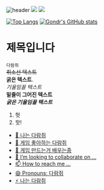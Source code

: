 ![header](https://capsule-render.vercel.app/api?type=Waving&color=4e63d6&height=200&section=header&text=ChipmunkRex&fontSize=50&animation=fadeIn&fontColor=DDDDDD)
<img src="https://img.shields.io/badge/Java-007396?style=flat&logo=Java&logoColor=white" />
<img src="https://img.shields.io/badge/-3C8527?style=flat&logo=minecraft&logoColor=white"/>

[![Top Langs](https://github-readme-stats.vercel.app/api/top-langs/?username=Chipmunk-Rex)](https://github.com/anuraghazra/github-readme-stats)
[![Gondr's GitHub stats](https://github-readme-stats.vercel.app/api?username=Chipmunk-Rex)](https://github.com/anuraghazra/github-readme-stats)

# 제목입니다
``` 다람쥐 ```<br>
~~취소선 텍스트~~<br>
**굵은 텍스트**.<br>
*기울임꼴 텍스트*<br>
__밑줄이 그어진 텍스트__<br>
***굵은 기울임꼴 텍스트***<br>

<ol>
<li>헛
<li>핫!
</ol>
<a href="https://namu.wiki/w/%EB%8B%A4%EB%9E%8C%EC%A5%90">

- 👋 나는 다람쥐
- 👀 게임 좋아하는 다람쥐
- 🌱 게임 만드는거 배우는중
- 💞️ I’m looking to collaborate on ...
- 📫 How to reach me ...
- 😄 Pronouns: 다람쥐
- ⚡ 나는 다람쥐

<!---
Chipmunk-Rex/Chipmunk-Rex is a ✨ special ✨ repository because its `README.md` (this file) appears on your GitHub profile.
You can click the Preview link to take a look at your changes.
--->
